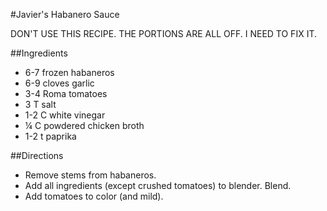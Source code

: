 #Javier's Habanero Sauce

DON'T USE THIS RECIPE. THE PORTIONS ARE ALL OFF. I NEED TO FIX IT.

##Ingredients
- 6-7 frozen habaneros
- 6-9 cloves garlic
- 3-4 Roma tomatoes
- 3 T salt
- 1-2 C white vinegar
- &frac14; C powdered chicken broth
- 1-2 t paprika

##Directions
- Remove stems from habaneros.
- Add all ingredients (except crushed tomatoes) to blender. Blend.
- Add tomatoes to color (and mild).
